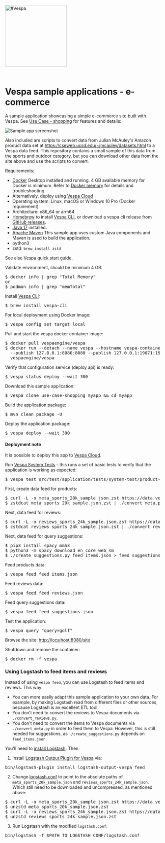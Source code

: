 <!-- Copyright Vespa.ai. Licensed under the terms of the Apache 2.0 license. See LICENSE in the project root. -->

<picture>
  <source media="(prefers-color-scheme: dark)" srcset="https://assets.vespa.ai/logos/Vespa-logo-green-RGB.svg">
  <source media="(prefers-color-scheme: light)" srcset="https://assets.vespa.ai/logos/Vespa-logo-dark-RGB.svg">
  <img alt="#Vespa" width="200" src="https://assets.vespa.ai/logos/Vespa-logo-dark-RGB.svg" style="margin-bottom: 25px;">
</picture>

# Vespa sample applications - e-commerce

A sample application showcasing a simple e-commerce site built with Vespa.
See [Use Case - shopping](https://docs.vespa.ai/en/use-case-shopping.html) for features and details:

![Sample app screenshot](https://docs.vespa.ai/assets/img/shopping-1.png)

Also included are scripts to convert data from Julian McAuley's Amazon product data set at
https://cseweb.ucsd.edu/~jmcauley/datasets.html to a Vespa data feed.
This repository contains a small sample of this data from the sports and outdoor category,
but you can download other data from the site above and use the scripts to convert.

Requirements:
* [Docker](https://www.docker.com/) Desktop installed and running. 4 GB available memory for Docker is minimum.
  Refer to [Docker memory](https://docs.vespa.ai/en/operations-selfhosted/docker-containers.html#memory)
  for details and troubleshooting
* Alternatively, deploy using [Vespa Cloud](#deployment-note)
* Operating system: Linux, macOS or Windows 10 Pro (Docker requirement)
* Architecture: x86_64 or arm64
* [Homebrew](https://brew.sh/) to install [Vespa CLI](https://docs.vespa.ai/en/vespa-cli.html), or download
  a vespa cli release from [GitHub releases](https://github.com/vespa-engine/vespa/releases).
* <a href="https://openjdk.org/projects/jdk/17/" data-proofer-ignore>Java 17</a> installed.
* [Apache Maven](https://maven.apache.org/install.html) This sample app uses custom Java components and Maven is used
  to build the application.
* python3
* zstd: `brew install zstd`

See also [Vespa quick start guide](https://docs.vespa.ai/en/vespa-quick-start.html).

Validate environment, should be minimum 4 GB:
<pre>
$ docker info | grep "Total Memory"
or
$ podman info | grep "memTotal"
</pre>

Install [Vespa CLI](https://docs.vespa.ai/en/vespa-cli.html):
<pre>
$ brew install vespa-cli
</pre>

For local deployment using Docker image:
<pre data-test="exec">
$ vespa config set target local
</pre>

Pull and start the vespa docker container image:
<pre data-test="exec">
$ docker pull vespaengine/vespa
$ docker run --detach --name vespa --hostname vespa-container \
  --publish 127.0.0.1:8080:8080 --publish 127.0.0.1:19071:19071 \
  vespaengine/vespa
</pre>

Verify that configuration service (deploy api) is ready:
<pre data-test="exec">
$ vespa status deploy --wait 300
</pre>

Download this sample application:
<pre data-test="exec">
$ vespa clone use-case-shopping myapp && cd myapp
</pre>

Build the application package:
<pre data-test="exec" data-test-expect="BUILD SUCCESS" data-test-timeout="300">
$ mvn clean package -U
</pre>

Deploy the application package:
<pre data-test="exec" data-test-assert-contains="Success">
$ vespa deploy --wait 300
</pre>

#### Deployment note
It is possible to deploy this app to
[Vespa Cloud](https://cloud.vespa.ai/en/getting-started-java#deploy-sample-applications-java).

Run [Vespa System Tests](https://docs.vespa.ai/en/reference/testing.html) -
this runs a set of basic tests to verify that the application is working as expected:
<pre data-test="exec" data-test-assert-contains="Success">
$ vespa test src/test/application/tests/system-test/product-search-test.json
</pre>

First, create data feed for products:
<pre data-test="exec">
$ curl -L -o meta_sports_20k_sample.json.zst https://data.vespa-cloud.com/sample-apps-data/meta_sports_20k_sample.json.zst
$ zstdcat meta_sports_20k_sample.json.zst | ./convert_meta.py > feed_items.json
</pre>

Next, data feed for reviews:
<pre data-test="exec">
$ curl -L -o reviews_sports_24k_sample.json.zst https://data.vespa-cloud.com/sample-apps-data/reviews_sports_24k_sample.json.zst
$ zstdcat reviews_sports_24k_sample.json.zst | ./convert_reviews.py > feed_reviews.json
</pre>

Next, data feed for query suggestions:
<pre data-test="exec">
$ pip3 install spacy mmh3
$ python3 -m spacy download en_core_web_sm
$ ./create_suggestions.py feed_items.json > feed_suggestions.json
</pre>

Feed products data:
<pre data-test="exec">
$ vespa feed feed_items.json
</pre>

Feed reviews data:
<pre data-test="exec">
$ vespa feed feed_reviews.json
</pre>

Feed query suggestions data:
<pre data-test="exec">
$ vespa feed feed_suggestions.json
</pre>

Test the application:
<pre data-test="exec" data-test-assert-contains="id:item:item::">
$ vespa query "query=golf"
</pre>

Browse the site:
[http://localhost:8080/site](http://localhost:8080/site)

Shutdown and remove the container:
<pre data-test="after">
$ docker rm -f vespa
</pre>

### Using Logstash to feed items and reviews

Instead of using `vespa feed`, you can use Logstash to feed items and reviews. This way:
* You can more easily adapt this sample application to your own data. For example, by making Logstash read from different files or other sources, because Logstash is an excellent ETL tool.
* You don't need to convert the reviews to Vespa documents via `./convert_reviews.py`.
* You don't need to convert the items to Vespa documents via `./convert_meta.py` in order to feed them to Vespa. However, this is still needed for suggestions, as `./create_suggestions.py` depends on `feed_items.json`.

You'll need to [install Logstash](https://www.elastic.co/downloads/logstash). Then:

1. Install [Logstash Output Plugin for Vespa](https://github.com/vespa-engine/vespa/tree/master/integration/logstash-plugins/logstash-output-vespa) via:

<pre>
bin/logstash-plugin install logstash-output-vespa_feed
</pre>

2. Change [logstash.conf](ext/logstash.conf) to point to the absolute paths of `meta_sports_20k_sample.json` and `reviews_sports_24k_sample.json`. Which still need to be downloaded and uncompressed, as mentioned above:

<pre>
$ curl -L -o meta_sports_20k_sample.json.zst https://data.vespa-cloud.com/sample-apps-data/meta_sports_20k_sample.json.zst
$ unzstd meta_sports_20k_sample.json.zst
$ curl -L -o reviews_sports_24k_sample.json.zst https://data.vespa-cloud.com/sample-apps-data/reviews_sports_24k_sample.json.zst
$ unzstd reviews_sports_24k_sample.json.zst
</pre>

3. Run Logstash with the modified `logstash.conf`:

<pre>
bin/logstash -f $PATH_TO_LOGSTASH_CONF/logstash.conf
</pre>